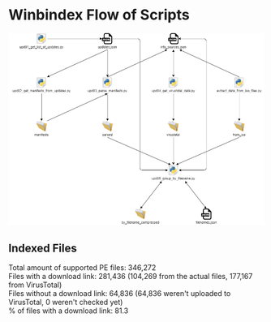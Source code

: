 # Winbindex Flow of Scripts

![winbindex-scripts-flow.png](winbindex-scripts-flow.png)

## Indexed Files

<!--FileStats-->
Total amount of supported PE files: 346,272  
Files with a download link: 281,436 (104,269 from the actual files, 177,167 from VirusTotal)  
Files without a download link: 64,836 (64,836 weren't uploaded to VirusTotal, 0 weren't checked yet)  
% of files with a download link: 81.3  
<!--/FileStats-->
